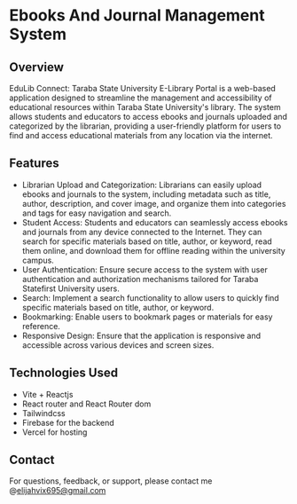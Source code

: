 # Ebooks And Journal Management System

## Overview
EduLib Connect: Taraba State University E-Library Portal is a web-based application designed to streamline the management and accessibility of educational resources within Taraba State University's library. The system allows students and educators to access ebooks and journals uploaded and categorized by the librarian, providing a user-friendly platform for users to find and access educational materials from any location via the internet.

## Features
* Librarian Upload and Categorization: Librarians can easily upload ebooks and journals to the system, including metadata such as title, author, description, and cover image, and organize them into categories and tags for easy navigation and search.
* Student Access: Students and educators can seamlessly access ebooks and journals from any device connected to the Internet. They can search for specific materials based on title, author, or keyword, read them online, and download them for offline reading within the university campus.
* User Authentication: Ensure secure access to the system with user authentication and authorization mechanisms tailored for Taraba Statefirst University users.
* Search: Implement a search functionality to allow users to quickly find specific materials based on title, author, or keyword.
* Bookmarking: Enable users to bookmark pages or materials for easy reference.
* Responsive Design: Ensure that the application is responsive and accessible across various devices and screen sizes.

## Technologies Used
* Vite + Reactjs
* React router and React Router dom
* Tailwindcss
* Firebase for the backend
* Vercel for hosting

## Contact
For questions, feedback, or support, please contact me @elijahvix695@gmail.com
